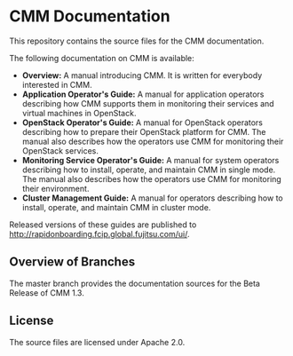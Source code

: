 # CMM Documentation

This repository contains the source files for the CMM documentation.

The following documentation on CMM is available: 

* **Overview:** A manual introducing CMM. It is written for everybody interested in CMM.
* **Application Operator's Guide:** A manual for application operators describing how CMM supports them in monitoring their services and virtual machines in OpenStack.
* **OpenStack Operator's Guide:** A manual for OpenStack operators describing how to prepare their OpenStack platform for CMM. The manual also describes how the operators use CMM for monitoring their OpenStack services.
* **Monitoring Service Operator's Guide:** A manual for system operators describing how to install, operate, and maintain CMM in single mode. The manual also describes how the operators use CMM for monitoring their environment.
* **Cluster Management Guide:** A manual for operators describing how to install, operate, and maintain CMM in cluster mode.

Released versions of these guides are published to http://rapidonboarding.fcip.global.fujitsu.com/ui/.

## Overview of Branches ##

The master branch provides the documentation sources for the Beta Release of CMM 1.3.

## License ##

The source files are licensed under Apache 2.0.
